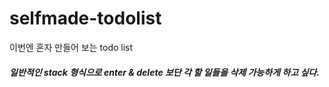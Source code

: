 # selfmade-todolist
이번엔 혼자 만들어 보는 todo list

##### 일반적인 stack 형식으로 enter & delete 보단 각 할 일들을 삭제 가능하게 하고 싶다.  
